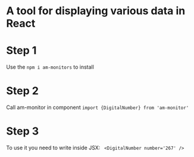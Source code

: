 # A tool for displaying various data in React

# Step 1
Use the  `npm i am-monitors` to install

# Step 2
Call am-monitor in component
`import {DigitalNumber} from 'am-monitor' ` 

# Step 3 
To use it you need to write inside JSX: ` <DigitalNumber number='267' />`